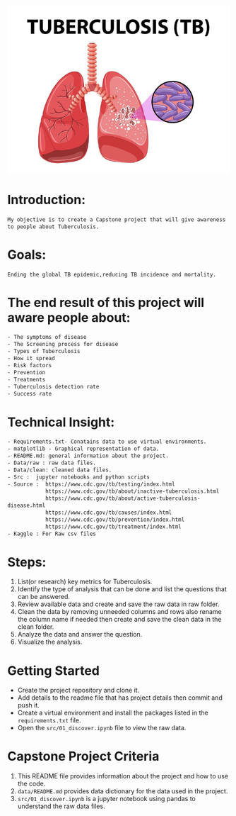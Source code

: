 
![TUBERCULOSIS](images/tuberculosis.jpg)
# Introduction:
    My objective is to create a Capstone project that will give awareness to people about Tuberculosis. 

# Goals:
    Ending the global TB epidemic,reducing TB incidence and mortality.

#  The end result of this project will aware people about:
    - The symptoms of disease
    - The Screening process for disease
    - Types of Tuberculosis
    - How it spread 
    - Risk factors
    - Prevention
    - Treatments
    - Tuberculosis detection rate
    - Success rate

# Technical Insight:
    - Requirements.txt- Conatains data to use virtual environments.
    - matplotlib - Graphical representation of data.
    - README.md: general information about the project.
    - Data/raw : raw data files.
    - Data/clean: cleaned data files.
    - Src :  jupyter notebooks and python scripts
    - Source :  https://www.cdc.gov/tb/testing/index.html 
                https://www.cdc.gov/tb/about/inactive-tuberculosis.html
                https://www.cdc.gov/tb/about/active-tuberculosis-disease.html
                https://www.cdc.gov/tb/causes/index.html
                https://www.cdc.gov/tb/prevention/index.html
                https://www.cdc.gov/tb/treatment/index.html
    - Kaggle : For Raw csv files

# Steps:

1. List(or research) key metrics for Tuberculosis.
2. Identify the type of analysis that can be done and list the questions that can be answered.
3. Review available data and create  and save the raw data in raw folder.
4. Clean the data by removing unneeded columns and rows also rename the column name if needed then create  and save the clean data in the clean folder.
6. Analyze the data and answer the question.
7. Visualize the analysis.

# Getting Started

- Create the project repository and clone it.
- Add details to the readme file that has project details then commit and push it.
-  Create a virtual environment and install the packages listed in the `requirements.txt` file.
- Open the `src/01_discover.ipynb` file to view the raw data.

# Capstone Project Criteria
1. This README file provides information about the project and how to use the code.
2. `data/README.md` provides data dictionary for the data used in the project.
3. `src/01_discover.ipynb` is a jupyter notebook using pandas to understand the raw data files.